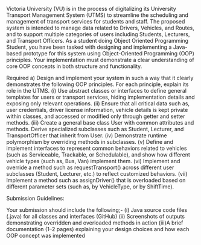Victoria University (VU) is in the process of digitalizing its University Transport Management System (UTMS) to streamline the scheduling 
and management of transport services for students and staff. The proposed system is intended to manage data related to Drivers, Vehicles, 
and Routes, and to support multiple categories of users including Students, Lecturers, and Transport Officers.
As a student doing Object Oriented Programming Student, you have been tasked with designing and implementing a Java-based 
prototype for this system using Object-Oriented Programming (OOP) principles. Your implementation must demonstrate a clear 
understanding of core OOP concepts in both structure and functionality.

Required
a) Design and implement your system in such a way that it clearly demonstrates the following OOP principles. For each principle, explain its role in the UTMS.
(i) Use abstract classes or interfaces to define general templates for users or transport services, hiding implementation details and exposing only relevant 
operations.
(ii) Ensure that all critical data such as, user credentials, driver license information,
vehicle details is kept private within classes, and accessed or modified only through
getter and setter methods.
(iii) Create a general base class User with common attributes and methods. Derive
specialized subclasses such as Student, Lecturer, and TransportOfficer that inherit
from User.
(iv) Demonstrate runtime polymorphism by overriding methods in subclasses.
(v) Define and implement interfaces to represent common behaviors related to vehicles
(such as Serviceable, Trackable, or Schedulable), and show how different vehicle
types (such as, Bus, Van) implement them.
(vi) Implement and override a method such as requestTransport() across different
user subclasses (Student, Lecturer, etc.) to reflect customized behaviors.
(vii) Implement a method such as assignDriver() that is overloaded based on different
parameter sets (such as, by VehicleType, or by ShiftTime). 

Submission Guidelines:

Your submission should include the following;-
(i) Java source code files (.java) for all classes and interfaces (GitHub)
(ii) Screenshots of outputs demonstrating overridden and overloaded methods in action
(iii)A brief documentation (1–2 pages) explaining your design choices and how each OOP concept was implemented
